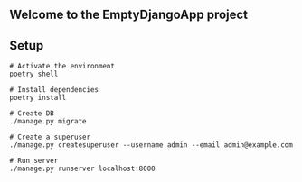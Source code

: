 ## Welcome to the EmptyDjangoApp project

## Setup


``` shell
# Activate the environment
poetry shell

# Install dependencies
poetry install

# Create DB
./manage.py migrate

# Create a superuser
./manage.py createsuperuser --username admin --email admin@example.com

# Run server
./manage.py runserver localhost:8000
```